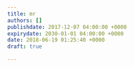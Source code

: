 ```yaml
---
title: mr
authors: []
publishdate: 2017-12-07 04:00:00 +0000
expirydate: 2030-01-01 04:00:00 +0000
date: 2018-06-19 01:25:40 +0000
draft: true

---
```

